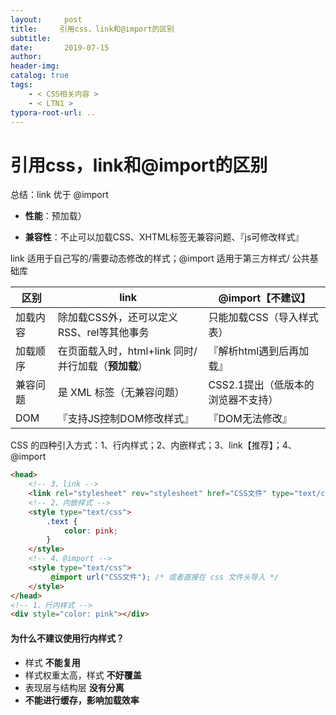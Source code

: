 ```yaml
---
layout:     post
title:     引用css，link和@import的区别
subtitle:  
date:       2019-07-15
author:     
header-img: 
catalog: true
tags:
    - < CSS相关内容 >
    - < LTN1 >
typora-root-url: ..
---
```




# 引用css，link和@import的区别

总结：link 优于 @import

-	**性能**：预加载）

- **兼容性**：不止可以加载CSS、XHTML标签无兼容问题、『js可修改样式』

link 适用于自己写的/需要动态修改的样式；@import 适用于第三方样式/ 公共基础库

| 区别     | link                                                | @import【不建议】                  |
| -------- | --------------------------------------------------- | ---------------------------------- |
| 加载内容 | 除加载CSS外，还可以定义RSS、rel等其他事务           | 只能加载CSS（导入样式表）          |
| 加载顺序 | 在页面载入时，html+link 同时/并行加载（**预加载**） | 『解析html遇到后再加载』           |
| 兼容问题 | 是 XML 标签（无兼容问题）                           | CSS2.1提出（低版本的浏览器不支持） |
| DOM      | 『支持JS控制DOM修改样式』                           | 『DOM无法修改』                    |

CSS 的四种引入方式：1、行内样式；2、内嵌样式；3、link【推荐】；4、@import

```html
<head>
    <!-- 3、link -->
    <link rel="stylesheet" rev="stylesheet" href="CSS文件" type="text/css" media="all" />
    <!-- 2、内嵌样式 -->
    <style type="text/css">
        .text {
            color: pink;
        }
    </style>
    <!-- 4、@import -->
    <style type="text/css">
         @import url("CSS文件"); /* 或者直接在 css 文件头导入 */
    </style>
</head>
<!-- 1、行内样式 -->
<div style="color: pink"></div> 
```

#### 为什么不建议使用行内样式？

- 样式 **不能复用**
- 样式权重太高，样式 **不好覆盖**
- 表现层与结构层 **没有分离**
- **不能进行缓存，影响加载效率**
